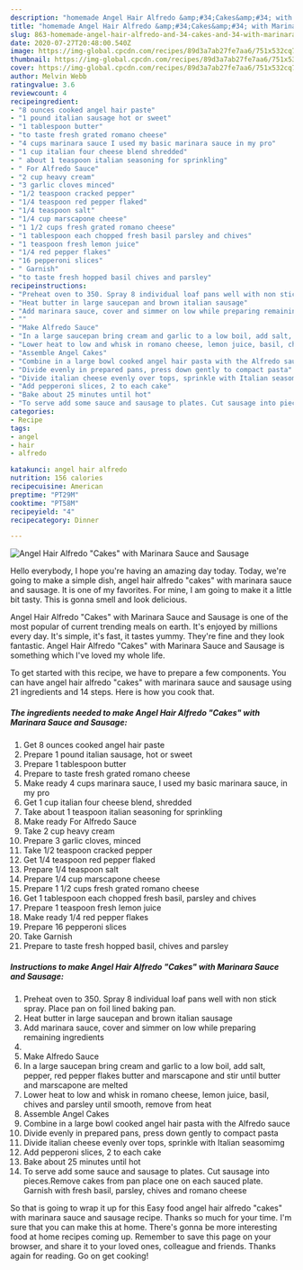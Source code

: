```yaml
---
description: "homemade Angel Hair Alfredo &amp;#34;Cakes&amp;#34; with Marinara Sauce and Sausage recipe | how long to cook Angel Hair Alfredo &amp;#34;Cakes&amp;#34; with Marinara Sauce and Sausage"
title: "homemade Angel Hair Alfredo &amp;#34;Cakes&amp;#34; with Marinara Sauce and Sausage recipe | how long to cook Angel Hair Alfredo &amp;#34;Cakes&amp;#34; with Marinara Sauce and Sausage"
slug: 863-homemade-angel-hair-alfredo-and-34-cakes-and-34-with-marinara-sauce-and-sausage-recipe-how-long-to-cook-angel-hair-alfredo-and-34-cakes-and-34-with-marinara-sauce-and-sausage
date: 2020-07-27T20:48:00.540Z
image: https://img-global.cpcdn.com/recipes/89d3a7ab27fe7aa6/751x532cq70/angel-hair-alfredo-cakes-with-marinara-sauce-and-sausage-recipe-main-photo.jpg
thumbnail: https://img-global.cpcdn.com/recipes/89d3a7ab27fe7aa6/751x532cq70/angel-hair-alfredo-cakes-with-marinara-sauce-and-sausage-recipe-main-photo.jpg
cover: https://img-global.cpcdn.com/recipes/89d3a7ab27fe7aa6/751x532cq70/angel-hair-alfredo-cakes-with-marinara-sauce-and-sausage-recipe-main-photo.jpg
author: Melvin Webb
ratingvalue: 3.6
reviewcount: 4
recipeingredient:
- "8 ounces cooked angel hair paste"
- "1 pound italian sausage hot or sweet"
- "1 tablespoon butter"
- "to taste fresh grated romano cheese"
- "4 cups marinara sauce I used my basic marinara sauce in my pro"
- "1 cup italian four cheese blend shredded"
- " about 1 teaspoon italian seasoning for sprinkling"
- " For Alfredo Sauce"
- "2 cup heavy cream"
- "3 garlic cloves minced"
- "1/2 teaspoon cracked pepper"
- "1/4 teaspoon red pepper flaked"
- "1/4 teaspoon salt"
- "1/4 cup marscapone cheese"
- "1 1/2 cups fresh grated romano cheese"
- "1 tablespoon each chopped fresh basil parsley and chives"
- "1 teaspoon fresh lemon juice"
- "1/4 red pepper flakes"
- "16 pepperoni slices"
- " Garnish"
- "to taste fresh hopped basil chives and parsley"
recipeinstructions:
- "Preheat oven to 350. Spray 8 individual loaf pans well with non stick spray. Place pan on foil lined baking pan."
- "Heat butter in large saucepan and brown italian sausage"
- "Add marinara sauce, cover and simmer on low while preparing remaining ingredients"
- ""
- "Make Alfredo Sauce"
- "In a large saucepan bring cream and garlic to a low boil, add salt, pepper, red pepper flakes butter and marscapone and stir until butter and marscapone are melted"
- "Lower heat to low and whisk in romano cheese, lemon juice, basil, chives and parsley until smooth, remove from heat"
- "Assemble Angel Cakes"
- "Combine in a large bowl cooked angel hair pasta with the Alfredo sauce"
- "Divide evenly in prepared pans, press down gently to compact pasta"
- "Divide italian cheese evenly over tops, sprinkle with Italian seasomimg"
- "Add pepperoni slices, 2 to each cake"
- "Bake about 25 minutes until hot"
- "To serve add some sauce and sausage to plates. Cut sausage into pieces.Remove cakes from pan place one on each sauced plate. Garnish with fresh basil, parsley, chives and romano cheese"
categories:
- Recipe
tags:
- angel
- hair
- alfredo

katakunci: angel hair alfredo 
nutrition: 156 calories
recipecuisine: American
preptime: "PT29M"
cooktime: "PT58M"
recipeyield: "4"
recipecategory: Dinner

---
```



![Angel Hair Alfredo &#34;Cakes&#34; with Marinara Sauce and Sausage](https://img-global.cpcdn.com/recipes/89d3a7ab27fe7aa6/751x532cq70/angel-hair-alfredo-cakes-with-marinara-sauce-and-sausage-recipe-main-photo.jpg)

Hello everybody, I hope you're having an amazing day today. Today, we're going to make a simple dish, angel hair alfredo &#34;cakes&#34; with marinara sauce and sausage. It is one of my favorites. For mine, I am going to make it a little bit tasty. This is gonna smell and look delicious.

Angel Hair Alfredo &#34;Cakes&#34; with Marinara Sauce and Sausage is one of the most popular of current trending meals on earth. It's enjoyed by millions every day. It's simple, it's fast, it tastes yummy. They're fine and they look fantastic. Angel Hair Alfredo &#34;Cakes&#34; with Marinara Sauce and Sausage is something which I've loved my whole life.




To get started with this recipe, we have to prepare a few components. You can have angel hair alfredo &#34;cakes&#34; with marinara sauce and sausage using 21 ingredients and 14 steps. Here is how you cook that.

<!--inarticleads1-->

##### The ingredients needed to make Angel Hair Alfredo &#34;Cakes&#34; with Marinara Sauce and Sausage:

1. Get 8 ounces cooked angel hair paste
1. Prepare 1 pound italian sausage, hot or sweet
1. Prepare 1 tablespoon butter
1. Prepare to taste fresh grated romano cheese
1. Make ready 4 cups marinara sauce, I used my basic marinara sauce, in my pro
1. Get 1 cup italian four cheese blend, shredded
1. Take  about 1 teaspoon italian seasoning for sprinkling
1. Make ready  For Alfredo Sauce
1. Take 2 cup heavy cream
1. Prepare 3 garlic cloves, minced
1. Take 1/2 teaspoon cracked pepper
1. Get 1/4 teaspoon red pepper flaked
1. Prepare 1/4 teaspoon salt
1. Prepare 1/4 cup marscapone cheese
1. Prepare 1 1/2 cups fresh grated romano cheese
1. Get 1 tablespoon each chopped fresh basil, parsley and chives
1. Prepare 1 teaspoon fresh lemon juice
1. Make ready 1/4 red pepper flakes
1. Prepare 16 pepperoni slices
1. Take  Garnish
1. Prepare to taste fresh hopped basil, chives and parsley




<!--inarticleads2-->

##### Instructions to make Angel Hair Alfredo &#34;Cakes&#34; with Marinara Sauce and Sausage:

1. Preheat oven to 350. Spray 8 individual loaf pans well with non stick spray. Place pan on foil lined baking pan.
1. Heat butter in large saucepan and brown italian sausage
1. Add marinara sauce, cover and simmer on low while preparing remaining ingredients
1. 
1. Make Alfredo Sauce
1. In a large saucepan bring cream and garlic to a low boil, add salt, pepper, red pepper flakes butter and marscapone and stir until butter and marscapone are melted
1. Lower heat to low and whisk in romano cheese, lemon juice, basil, chives and parsley until smooth, remove from heat
1. Assemble Angel Cakes
1. Combine in a large bowl cooked angel hair pasta with the Alfredo sauce
1. Divide evenly in prepared pans, press down gently to compact pasta
1. Divide italian cheese evenly over tops, sprinkle with Italian seasomimg
1. Add pepperoni slices, 2 to each cake
1. Bake about 25 minutes until hot
1. To serve add some sauce and sausage to plates. Cut sausage into pieces.Remove cakes from pan place one on each sauced plate. Garnish with fresh basil, parsley, chives and romano cheese




So that is going to wrap it up for this Easy food angel hair alfredo &#34;cakes&#34; with marinara sauce and sausage recipe. Thanks so much for your time. I'm sure that you can make this at home. There's gonna be more interesting food at home recipes coming up. Remember to save this page on your browser, and share it to your loved ones, colleague and friends. Thanks again for reading. Go on get cooking!
